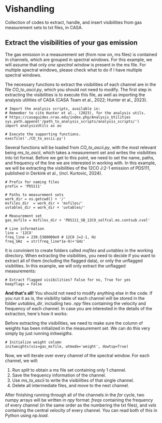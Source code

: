 # Vishandling

Collection of codes to extract, handle, and insert visibilities from gas measurement sets to txt files, in CASA. 

## Extract the visibilities of your gas emission

The gas emission in a measurement set (from now on, ms files) is contained in channels, which are grouped in spectral windows. For this example, we will assume that only *one spectral window* is present in the ms file. For multiple spectral windows, please check what to do if I have multiple spectral windows.

The necessary functions to extract the visibilities of each channel are in the file *CO_to_ascii.py*, which you should not need to modify. The first step in extracting the visibilities is to execute this file, as well as importing the analysis utilities of CASA (CASA Team et al., 2022; Hunter et al., 2023). 

```
# Import the analysis scripts, available in:
# Remember to cite Hunter et al., (2023), for the analysis utils. 
# https://casaguides.nrao.edu/index.php/Analysis_Utilities
sys.path.append('/path_to_analysis_scripts/analysis_scripts/')
import analysisUtils as au

# Execute the supporting functions. 
execfile('./CO_to_ascii.py')
```

Several functions will be loaded from *CO_to_ascii.py*, with the most relevant being *ms_to_ascii*, which takes a measurement set and writes the visibilities into txt format. Before we get to this point, we need to set the name, paths, and frequency of the line we are interested in working with. In this example, we will be extracting the visibilities of the 12CO J:2-1 emission of PDS111, published in Derkink et al., (incl. Kurtovic, 2024).

```
# Prefix for naming files
prefix = 'PDS111'

# Paths to measurement sets
work_dir = os.getcwd() + '/'
msfiles_dir  = work_dir + 'msfiles/'
uvtables_dir = work_dir + 'uvtables/'

# Measurement set
gas_msfile = msfiles_dir + 'PDS111_SB_12CO_selfcal.ms.contsub.cvel'

# Line information
line = '12CO'
freq_line = 230.5380000e9 # 12CO J=2-1, Hz
freq_GHz  = str(freq_line*1e-9)+'GHz'
```

It is convinient to create folders called *msfiles* and *uvtables* in the working directory. When extracting the visibilities, you need to decide if you want to extract all of them (including the flagged data), or only the unflagged visiblities. In this example, we will only extract the unflagged measurements:

```
# Extract flagged visibilities? False for no, True for yes
keepflags = False
```

**And that's all!** You should not need to modify anything else in the code. If you run it as is, the visibility table of each channel will be stored in the folder *uvtables_dir*, including two *.npy* files containing the velocity and frequency of each channel. In case you are interested in the details of the extraction, here's how it works:

Before extracting the visibilities, we need to make sure the column of weights has been initialized in the measurement set. We can do this very simply by just running *initweigths*.

```
# Initialize weight column
initweights(vis=gas_msfile, wtmode='weight', dowtsp=True)
```

Now, we will iterate over every channel of the spectral window. For each channel, we will:
1) Run *split* to obtain a ms file set containing only 1 channel.
2) Save the frequency information of the channel.
3) Use *ms_to_ascii* to write the visibilities of that single channel.
4) Delete all intermediate files, and move to the next channel. 

After finishing running through all of the channels in the *for* cycle, two numpy arrays will be written in *npy* format: *freqs* containing the frequency of every channel (in the same order as the numbering the txt files), and *vels* containing the central velocity of every channel. You can read both of this in Python using *np.load*. 





